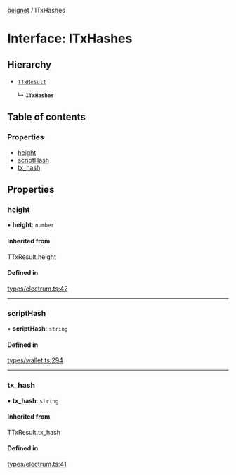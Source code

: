 [beignet](../README.md) / ITxHashes

# Interface: ITxHashes

## Hierarchy

- [`TTxResult`](../README.md#ttxresult)

  ↳ **`ITxHashes`**

## Table of contents

### Properties

- [height](ITxHashes.md#height)
- [scriptHash](ITxHashes.md#scripthash)
- [tx\_hash](ITxHashes.md#tx_hash)

## Properties

### height

• **height**: `number`

#### Inherited from

TTxResult.height

#### Defined in

[types/electrum.ts:42](https://github.com/synonymdev/beignet/blob/6c60ef8/src/types/electrum.ts#L42)

___

### scriptHash

• **scriptHash**: `string`

#### Defined in

[types/wallet.ts:294](https://github.com/synonymdev/beignet/blob/6c60ef8/src/types/wallet.ts#L294)

___

### tx\_hash

• **tx\_hash**: `string`

#### Inherited from

TTxResult.tx\_hash

#### Defined in

[types/electrum.ts:41](https://github.com/synonymdev/beignet/blob/6c60ef8/src/types/electrum.ts#L41)
